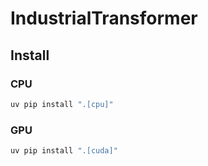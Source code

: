 # IndustrialTransformer

## Install

### CPU

```bash
uv pip install ".[cpu]"
```

### GPU

```bash
uv pip install ".[cuda]"
```
